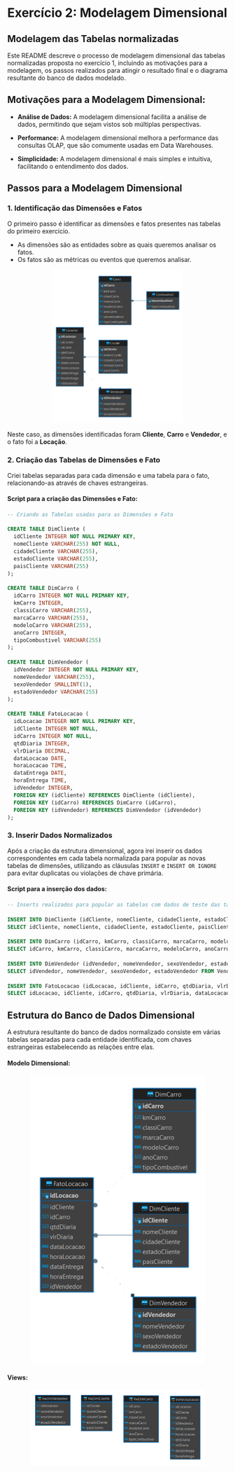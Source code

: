 # Exercício 2: Modelagem Dimensional

## Modelagem das Tabelas normalizadas

Este README descreve o processo de modelagem dimensional das tabelas normalizadas proposta no exercício 1, incluindo as motivações para a modelagem, os passos realizados para atingir o resultado final e o diagrama resultante do banco de dados modelado.

## Motivações para a Modelagem Dimensional:

- **Análise de Dados:** A modelagem dimensional facilita a análise de dados, permitindo que sejam vistos sob múltiplas perspectivas.

- **Performance:** A modelagem dimensional melhora a performance das consultas OLAP, que são comumente usadas em Data Warehouses.

- **Simplicidade:** A modelagem dimensional é mais simples e intuitiva, facilitando o entendimento dos dados.

## Passos para a Modelagem Dimensional

### 1. Identificação das Dimensões e Fatos

O primeiro passo é identificar as dimensões e fatos presentes nas tabelas do primeiro exercicio. 
- As dimensões são as entidades sobre as quais queremos analisar os fatos. 
- Os fatos são as métricas ou eventos que queremos analisar.

<div align=center>
      <img width=300px src="../modelagem-relacional/04-diagrama-ER-normalizado.png">
</div>

Neste caso, as dimensões identificadas foram **Cliente**, **Carro** e **Vendedor**, e o fato foi a **Locação**.

### 2. Criação das Tabelas de Dimensões e Fato

Criei tabelas separadas para cada dimensão e uma tabela para o fato, relacionando-as através de chaves estrangeiras.

#### Script para a criação das Dimensões e Fato:

```sql
-- Criando as Tabelas usadas para as Dimensões e Fato

CREATE TABLE DimCliente (
  idCliente INTEGER NOT NULL PRIMARY KEY,
  nomeCliente VARCHAR(255) NOT NULL,
  cidadeCliente VARCHAR(255),
  estadoCliente VARCHAR(255),
  paisCliente VARCHAR(255)
);

CREATE TABLE DimCarro (
  idCarro INTEGER NOT NULL PRIMARY KEY,
  kmCarro INTEGER,
  classiCarro VARCHAR(255),
  marcaCarro VARCHAR(255),
  modeloCarro VARCHAR(255),
  anoCarro INTEGER,
  tipoCombustivel VARCHAR(255)
);

CREATE TABLE DimVendedor (
  idVendedor INTEGER NOT NULL PRIMARY KEY,
  nomeVendedor VARCHAR(255),
  sexoVendedor SMALLINT(1),
  estadoVendedor VARCHAR(255)
);

CREATE TABLE FatoLocacao (
  idLocacao INTEGER NOT NULL PRIMARY KEY,
  idCliente INTEGER NOT NULL,
  idCarro INTEGER NOT NULL,
  qtdDiaria INTEGER,
  vlrDiaria DECIMAL,
  dataLocacao DATE,
  horaLocacao TIME,
  dataEntrega DATE,
  horaEntrega TIME,
  idVendedor INTEGER,
  FOREIGN KEY (idCliente) REFERENCES DimCliente (idCliente),
  FOREIGN KEY (idCarro) REFERENCES DimCarro (idCarro),
  FOREIGN KEY (idVendedor) REFERENCES DimVendedor (idVendedor)
);
```

### 3. Inserir Dados Normalizados

Após a criação da estrutura dimensional, agora irei inserir os dados correspondentes em cada tabela normalizada para popular as novas tabelas de dimensões, utilizando as cláusulas `INSERT` e `INSERT OR IGNORE` para evitar duplicatas ou violações de chave primária.

#### Script para a inserção dos dados:

```sql
-- Inserts realizados para popular as tabelas com dados de teste das tabelas Cliente, Carro, Vendedor e Locacao

INSERT INTO DimCliente (idCliente, nomeCliente, cidadeCliente, estadoCliente, paisCliente)
SELECT idCliente, nomeCliente, cidadeCliente, estadoCliente, paisCliente FROM Cliente;
 
INSERT INTO DimCarro (idCarro, kmCarro, classiCarro, marcaCarro, modeloCarro, anoCarro, tipoCombustivel)
SELECT idCarro, kmCarro, classiCarro, marcaCarro, modeloCarro, anoCarro, tipoCombustivel FROM Carro;

INSERT INTO DimVendedor (idVendedor, nomeVendedor, sexoVendedor, estadoVendedor)
SELECT idVendedor, nomeVendedor, sexoVendedor, estadoVendedor FROM Vendedor;

INSERT INTO FatoLocacao (idLocacao, idCliente, idCarro, qtdDiaria, vlrDiaria, dataLocacao, horaLocacao, dataEntrega, horaEntrega, idVendedor)
SELECT idLocacao, idCliente, idCarro, qtdDiaria, vlrDiaria, dataLocacao, horaLocacao, dataEntrega, horaEntrega, idVendedor FROM Locacao;
```

## Estrutura do Banco de Dados Dimensional

A estrutura resultante do banco de dados normalizado consiste em várias tabelas separadas para cada entidade identificada, com chaves estrangeiras estabelecendo as relações entre elas.

#### Modelo Dimensional:

<div align=center>
      <img width=400px src="04-diagrama-ER-dimensional.png">
</div>

#### Views:

<div align=center>
      <img width=400px src="05-diagrama-ER-views.png">
</div>